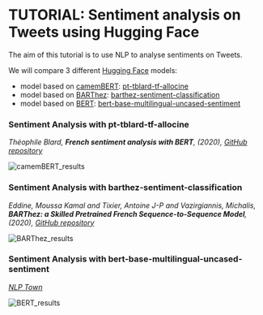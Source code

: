 # TUTORIAL: Sentiment analysis on Tweets using Hugging Face

The aim of this tutorial is to use NLP to analyse sentiments on Tweets.

We will compare 3 different [Hugging Face](https://huggingface.co/) models:
- model based on [camemBERT](https://huggingface.co/transformers/model_doc/camembert.html): [pt-tblard-tf-allocine](https://huggingface.co/philschmid/pt-tblard-tf-allocine)
- model based on [BARThez](https://huggingface.co/transformers/model_doc/barthez.html): [barthez-sentiment-classification](https://huggingface.co/moussaKam/barthez)
- model based on [BERT](https://huggingface.co/transformers/model_doc/bert.html): [bert-base-multilingual-uncased-sentiment](https://huggingface.co/nlptown/bert-base-multilingual-uncased-sentiment)


### Sentiment Analysis with pt-tblard-tf-allocine

*Théophile Blard, **French sentiment analysis with BERT**, (2020), [GitHub repository](https://github.com/TheophileBlard/french-sentiment-analysis-with-bert)*

![camemBERT_results](http://url/to/img.png)

### Sentiment Analysis with barthez-sentiment-classification

*Eddine, Moussa Kamal and Tixier, Antoine J-P and Vazirgiannis, Michalis, **BARThez: a Skilled Pretrained French Sequence-to-Sequence Model**, (2020), [GitHub repository](https://github.com/moussaKam/BARThez)*

![BARThez_results](http://url/to/img.png)

### Sentiment Analysis with bert-base-multilingual-uncased-sentiment

*[NLP Town](https://www.nlp.town/)*

![BERT_results](http://url/to/img.png)
